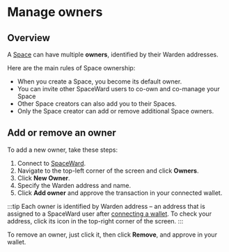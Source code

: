 ﻿---
sidebar_position: 8
---

# Manage owners

## Overview

A [Space](create-a-space) can have multiple **owners**, identified by their Warden addresses.

Here are the main rules of Space ownership:

- When you create a Space, you become its default owner.
- You can invite other SpaceWard users to co-own and co-manage your Space
- Other Space creators can also add you to their Spaces.
- Only the Space creator can add or remove additional Space owners.

## Add or remove an owner

To add a new owner, take these steps:

1. Connect to [SpaceWard](https://spaceward.buenavista.wardenprotocol.org).
2. Navigate to the top-left corner of the screen and click **Owners**.
3. Click **New Owner**.
4. Specify the Warden address and name.
5. Click **Add owner** and approve the transaction in your connected wallet.

:::tip
Each owner is identified by Warden address – an address that is assigned to a SpaceWard user after [connecting a wallet](connect-your-wallet). To check your address, click its icon in the top-right corner of the screen.
:::

To remove an owner, just click it, then click **Remove**, and approve in your wallet.
